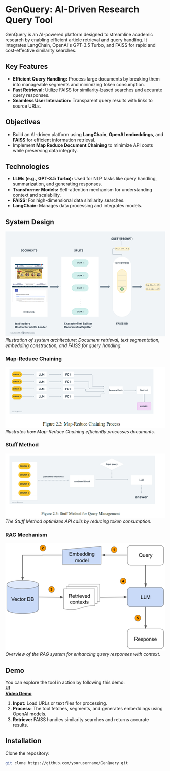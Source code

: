 # GenQuery: AI-Driven Research Query Tool

GenQuery is an AI-powered platform designed to streamline academic research by enabling efficient article retrieval and query handling. It integrates LangChain, OpenAI's GPT-3.5 Turbo, and FAISS for rapid and cost-effective similarity searches.

## Key Features

- **Efficient Query Handling:** Process large documents by breaking them into manageable segments and minimizing token consumption.
- **Fast Retrieval:** Utilize FAISS for similarity-based searches and accurate query responses.
- **Seamless User Interaction:** Transparent query results with links to source URLs.

## Objectives

- Build an AI-driven platform using **LangChain**, **OpenAI embeddings**, and **FAISS** for efficient information retrieval.
- Implement **Map Reduce Document Chaining** to minimize API costs while preserving data integrity.

## Technologies

- **LLMs (e.g., GPT-3.5 Turbo):** Used for NLP tasks like query handling, summarization, and generating responses.
- **Transformer Models:** Self-attention mechanism for understanding context and scalability.
- **FAISS:** For high-dimensional data similarity searches.
- **LangChain:** Manages data processing and integrates models.

## System Design

![System Architecture](https://github.com/harshcoder7/Gen-Query/blob/main/system%20design)  
_Illustration of system architecture: Document retrieval, text segmentation, embedding construction, and FAISS for query handling._

### Map-Reduce Chaining

![Map-Reduce Process](https://github.com/harshcoder7/Gen-Query/blob/main/map%20reduce)  
_Illustrates how Map-Reduce Chaining efficiently processes documents._

### Stuff Method

![Stuff Method](https://github.com/harshcoder7/Gen-Query/blob/main/stuff%20method)  
_The Stuff Method optimizes API calls by reducing token consumption._

### RAG Mechanism

![RAG](https://github.com/harshcoder7/Gen-Query/blob/main/rag.png)  
_Overview of the RAG system for enhancing query responses with context._

## Demo

You can explore the tool in action by following this demo:  
**[UI](https://github.com/harshcoder7/Gen-Query/blob/main/UI)**  
**[Video Demo](https://github.com/harshcoder7/Gen-Query/blob/main/VIDEO.mp4)**


1. **Input:** Load URLs or text files for processing.
2. **Process:** The tool fetches, segments, and generates embeddings using OpenAI models.
3. **Retrieve:** FAISS handles similarity searches and returns accurate results.

## Installation

Clone the repository:

```bash
git clone https://github.com/yourusername/GenQuery.git
